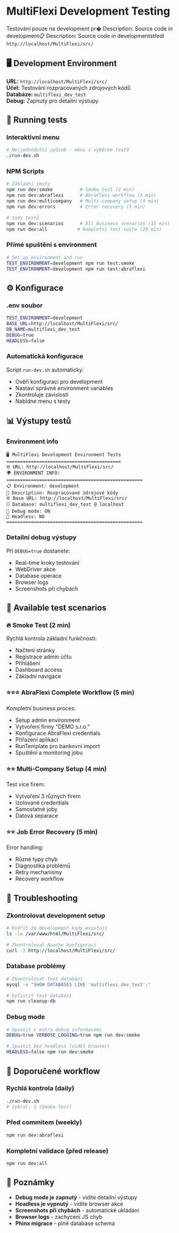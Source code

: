 # MultiFlexi Development Testing

Testování pouze na development pr� Description: Source code in development📋 Description: Source code in developmentstředí `http://localhost/MultiFlexi/src/`

## 🖥️ Development Environment

**URL:** `http://localhost/MultiFlexi/src/`  
**Účel:** Testování rozpracovaných zdrojových kódů  
**Databáze:** `multiflexi_dev_test`  
**Debug:** Zapnutý pro detailní výstupy

## 🚀 Running tests

### Interaktivní menu
```bash
# Nejjednodušší způsob - menu s výběrem testů
./run-dev.sh
```

### NPM Scripts
```bash
# Základní testy
npm run dev:smoke          # Smoke test (2 min)
npm run dev:abraflexi      # AbraFlexi workflow (5 min) 
npm run dev:multicompany   # Multi-company setup (4 min)
npm run dev:errors         # Error recovery (5 min)

# Sady testů
npm run dev:scenarios      # All business scenarios (15 min)
npm run dev:all           # Kompletní test suite (20 min)
```

### Přímé spuštění s environment
```bash
# Set up environment and run
TEST_ENVIRONMENT=development npm run test:smoke
TEST_ENVIRONMENT=development npm run test:abraflexi
```

## ⚙️ Konfigurace

### .env soubor
```bash
TEST_ENVIRONMENT=development
BASE_URL=http://localhost/MultiFlexi/src/
DB_NAME=multiflexi_dev_test
DEBUG=true
HEADLESS=false
```

### Automatická konfigurace
Script `run-dev.sh` automaticky:
- Ověří konfiguraci pro development
- Nastaví správné environment variables
- Zkontroluje závislosti
- Nabídne menu s testy

## 📊 Výstupy testů

### Environment info
```
🖥️ MultiFlexi Development Environment Tests
==========================================
🌐 URL: http://localhost/MultiFlexi/src/
🌍 ENVIRONMENT INFO:
==================================================
📋 Environment: development
📝 Description: Rozpracované zdrojové kódy
🌐 Base URL: http://localhost/MultiFlexi/src/
🗄️ Database: multiflexi_dev_test @ localhost
🔧 Debug mode: ON
👤 Headless: NO
==================================================
```

### Detailní debug výstupy
Při `DEBUG=true` dostanete:
- Real-time kroky testování
- WebDriver akce
- Database operace  
- Browser logs
- Screenshots při chybách

## 🧪 Available test scenarios

### 🔥 Smoke Test (2 min)
Rychlá kontrola základní funkčnosti:
- Načtení stránky
- Registrace admin účtu
- Přihlášení
- Dashboard access
- Základní navigace

### ⭐⭐⭐ AbraFlexi Complete Workflow (5 min)
Kompletní business proces:
- Setup admin environment
- Vytvoření firmy "DEMO s.r.o."
- Konfigurace AbraFlexi credentials
- Přiřazení aplikací
- RunTemplate pro bankovní import
- Spuštění a monitoring jobu

### ⭐⭐ Multi-Company Setup (4 min)
Test více firem:
- Vytvoření 3 různých firem
- Izolované credentials
- Samostatné joby
- Datová separace

### ⭐⭐ Job Error Recovery (5 min)
Error handling:
- Různé typy chyb
- Diagnostika problémů
- Retry mechanismy
- Recovery workflow

## 🔧 Troubleshooting

### Zkontrolovat development setup
```bash
# Ověřit že development kódy existují
ls -la /var/www/html/MultiFlexi/src/

# Zkontrolovat Apache konfiguraci
curl -I http://localhost/MultiFlexi/src/
```

### Database problémy
```bash
# Zkontrolovat test databázi
mysql -e "SHOW DATABASES LIKE 'multiflexi_dev_test';"

# Vyčistit test databázi
npm run cleanup-db
```

### Debug mode
```bash
# Spustit s extra debug informacemi
DEBUG=true VERBOSE_LOGGING=true npm run dev:smoke

# Spustit bez headless (vidět browser)
HEADLESS=false npm run dev:smoke
```

## 🎯 Doporučené workflow

### Rychlá kontrola (daily)
```bash
./run-dev.sh
# Vybrat: 1 (Smoke Test)
```

### Před commitem (weekly)
```bash
npm run dev:abraflexi
```

### Kompletní validace (před release)
```bash
npm run dev:all
```

## 📝 Poznámky

- **Debug mode je zapnutý** - vidíte detailní výstupy
- **Headless je vypnutý** - vidíte browser akce  
- **Screenshots při chybách** - automatické ukládání
- **Browser logs** - zachycení JS chyb
- **Phinx migrace** - plné database schema